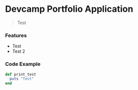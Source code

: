 # Devcamp Portfolio Application

> Test

### Features

- Test
- Test 2

### Code Example

```ruby
def print_test
  puts "Test"
end
```